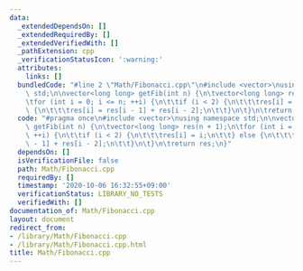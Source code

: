 ```yaml
---
data:
  _extendedDependsOn: []
  _extendedRequiredBy: []
  _extendedVerifiedWith: []
  _pathExtension: cpp
  _verificationStatusIcon: ':warning:'
  attributes:
    links: []
  bundledCode: "#line 2 \"Math/Fibonacci.cpp\"\n#include <vector>\nusing namespace\
    \ std;\n\nvector<long long> getFib(int n) {\n\tvector<long long> res(n + 1);\n\
    \tfor (int i = 0; i <= n; ++i) {\n\t\tif (i < 2) {\n\t\t\tres[i] = i;\n\t\t} else\
    \ {\n\t\t\tres[i] = res[i - 1] + res[i - 2];\n\t\t}\n\t}\n\treturn res;\n}\n"
  code: "#pragma once\n#include <vector>\nusing namespace std;\n\nvector<long long>\
    \ getFib(int n) {\n\tvector<long long> res(n + 1);\n\tfor (int i = 0; i <= n;\
    \ ++i) {\n\t\tif (i < 2) {\n\t\t\tres[i] = i;\n\t\t} else {\n\t\t\tres[i] = res[i\
    \ - 1] + res[i - 2];\n\t\t}\n\t}\n\treturn res;\n}"
  dependsOn: []
  isVerificationFile: false
  path: Math/Fibonacci.cpp
  requiredBy: []
  timestamp: '2020-10-06 16:32:55+09:00'
  verificationStatus: LIBRARY_NO_TESTS
  verifiedWith: []
documentation_of: Math/Fibonacci.cpp
layout: document
redirect_from:
- /library/Math/Fibonacci.cpp
- /library/Math/Fibonacci.cpp.html
title: Math/Fibonacci.cpp
---
```

